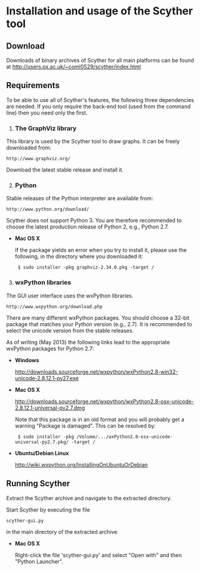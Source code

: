 Installation and usage of the Scyther tool
==========================================

Download
--------

Downloads of binary archives of Scyther for all main platforms can be
found at http://users.ox.ac.uk/~coml0529/scyther/index.html

Requirements
------------

To be able to use all of Scyther's features, the following three
dependencies are needed. If you only require the back-end tool (used
from the command line) then you need only the first.

1. ### The GraphViz library ###

  This library is used by the Scyther tool to draw graphs. It can be
  freely downloaded from:

	http://www.graphviz.org/

  Download the latest stable release and install it.


2. ### Python ###

  Stable releases of the Python interpreter are available from:

  	http://www.python.org/download/

  Scyther does not support Python 3. You are therefore recommended to
  choose the latest production release of Python 2, e.g., Python 2.7.

  *	**Mac OS X**
  
  	If the package yields an error when you try to install it,
  	please use the following, in the directory where you downloaded
  	it:
  	
  	```
  	 $ sudo installer -pkg graphviz-2.34.0.pkg -target /
  	```


3. ### wxPython libraries ###

  The GUI user interface uses the wxPython libraries.

	http://www.wxpython.org/download.php

  There are many different wxPython packages. You should choose a 32-bit
  package that matches your Python version (e.g., 2.7). It is
  recommended to select the unicode version from the stable releases.

  As of writing (May 2013) the following links lead to the appropriate
  wxPython packages for Python 2.7:

  *	**Windows**
  
   	http://downloads.sourceforge.net/wxpython/wxPython2.8-win32-unicode-2.8.12.1-py27.exe

  *	**Mac OS X**
  
   	http://downloads.sourceforge.net/wxpython/wxPython2.8-osx-unicode-2.8.12.1-universal-py2.7.dmg

   	Note that this package is in an old format and you will probably
   	get a warning "Package is damaged". This can be resolved by:
   	
   	```
   	 $ sudo installer -pkg /Volume/.../wxPython2.8-osx-unicode-universal-py2.7.pkg/ -target /
   	```

  *	**Ubuntu/Debian Linux**
  
   	http://wiki.wxpython.org/InstallingOnUbuntuOrDebian


Running Scyther
---------------

Extract the Scyther archive and navigate to the extracted directory.

Start Scyther by executing the file

  	scyther-gui.py

in the main directory of the extracted archive.

  *	**Mac OS X**
  
  	Right-click the file 'scyther-gui.py' and select "Open with" and
  	then "Python Launcher".


